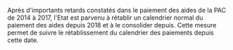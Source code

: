 <p>
  <span id="brief">
	Après d'importants retards constatés dans le paiement des aides de la PAC de 2014 à 2017, l'Etat est parvenu à rétablir un calendrier normal du paiement des aides depuis 2018 et à le consolider depuis. Cette mesure permet de suivre le rétablissement du calendrier des paiements depuis cette date.
  </span>
</p>
